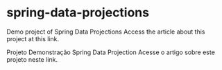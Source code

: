 # spring-data-projections
Demo project of Spring Data Projections
Access the article about this project at this link.

Projeto Demonstração Spring Data Projection
Acesse o artigo sobre este projeto neste link.

